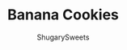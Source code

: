 ---
layout: ../../layouts/MarkdownPostLayout.astro
title: Banana Cookies
author: ShugarySweets
pubDate: 2019-01-15
description: "Soft, chewy Banana Cookies are a family classic. Filled with a cinnamon cream cheese frosting, youll love the banana flavor in these whoopie pies!"
image_url: https://www.shugarysweets.com/wp-content/uploads/2019/04/banana-cookies-facebook.jpg
tags: ["Cookies","American"]
calories: 419
protein: 4
carbohydrates: 67
fats: 16
fiber: 1
ingredients: ["½ cup unsalted butter, softened","½ cup light brown sugar, packed","½ cup granulated sugar","¼ cup sour cream","2 large ripe bananas, smashed","1 teaspoon vanilla","1 large egg","2½ cups all-purpose flour","1½ teaspoon cinnamon","½ teaspoon baking soda","½ teaspoon baking powder","½ teaspoon kosher salt","4 ounce cream cheese, softened","2 Tablespoons unsalted butter, softened","1/2 teaspoon vanilla extract","2 teaspoons milk","1/2 teaspoon cinnamon","2 cups powdered sugar"]
serves: 15
time: "27 minutes"
prepTime: "15 minutes"
instructions: ["Beat butter and sugars. Mix in the sour cream, bananas, vanilla and egg. Add the remaining ingredients.","Use a cookie sheet with parchment paper. Using a small scoop, drop dough onto paper. Bake in a 350 degree oven for 10-12 minutes. Cool and frost if desired!","Beat cream cheese and butter until fluffy. Add remaining ingredients and beat until smooth. Spread between two like-sized cookies or on top of each cookie. Add chopped walnuts if desired."]
nutrition: ["419 calories","67 grams carbohydrates","54 milligrams cholesterol","16 grams fat","1 grams fiber","4 grams protein","9 grams saturated fat","266 milligrams sodium","48 grams sugar","0 grams trans fat","5 grams unsaturated fat"]
---